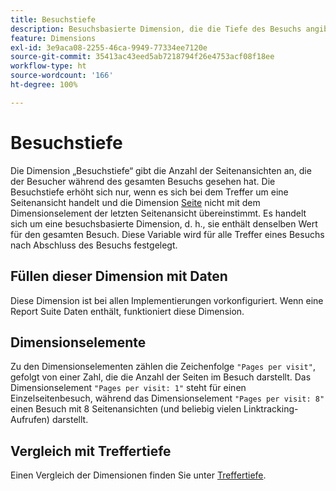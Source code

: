 ```yaml
---
title: Besuchstiefe
description: Besuchsbasierte Dimension, die die Tiefe des Besuchs angibt.
feature: Dimensions
exl-id: 3e9aca08-2255-46ca-9949-77334ee7120e
source-git-commit: 35413ac43eed5ab7218794f26e4753acf08f18ee
workflow-type: ht
source-wordcount: '166'
ht-degree: 100%

---
```


# Besuchstiefe

Die Dimension „Besuchstiefe“ gibt die Anzahl der Seitenansichten an, die der Besucher während des gesamten Besuchs gesehen hat. Die Besuchstiefe erhöht sich nur, wenn es sich bei dem Treffer um eine Seitenansicht handelt und die Dimension [Seite](page.md) nicht mit dem Dimensionselement der letzten Seitenansicht übereinstimmt. Es handelt sich um eine besuchsbasierte Dimension, d. h., sie enthält denselben Wert für den gesamten Besuch. Diese Variable wird für alle Treffer eines Besuchs nach Abschluss des Besuchs festgelegt.

## Füllen dieser Dimension mit Daten

Diese Dimension ist bei allen Implementierungen vorkonfiguriert. Wenn eine Report Suite Daten enthält, funktioniert diese Dimension.

## Dimensionselemente

Zu den Dimensionselementen zählen die Zeichenfolge `"Pages per visit"`, gefolgt von einer Zahl, die die Anzahl der Seiten im Besuch darstellt. Das Dimensionselement `"Pages per visit: 1"` steht für einen Einzelseitenbesuch, während das Dimensionselement `"Pages per visit: 8"` einen Besuch mit 8 Seitenansichten (und beliebig vielen Linktracking-Aufrufen) darstellt.

## Vergleich mit Treffertiefe

Einen Vergleich der Dimensionen finden Sie unter [Treffertiefe](hit-depth.md).
